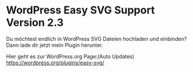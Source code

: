# WordPress Easy SVG Support Version 2.3

Du möchtest endlich in WordPress SVG Dateien hochladen und einbinden? Dann lade dir jetzt mein Plugin herunter.

Hier geht es zur WordPress.org Page:(Auto Updates)  
https://wordpress.org/plugins/easy-svg/ 
